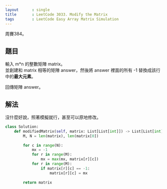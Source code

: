 ```yaml
---
layout      : single
title       : LeetCode 3033. Modify the Matrix
tags        : LeetCode Easy Array Matrix Simulation
---
```

周賽384。

## 題目

輸入 m\*n 的整數矩陣 matrix。  
並創建和 matrix 相等的矩陣 answer，然後將 answer 裡面的所有 -1 替換成該行中的**最大元素**。  

回傳矩陣 answer。  

## 解法

沒什麼好說，照著模擬就行，甚至可以原地修改。  

```python
class Solution:
    def modifiedMatrix(self, matrix: List[List[int]]) -> List[List[int]]:
        M, N = len(matrix), len(matrix[0])
        
        for c in range(N):
            mx = -1
            for r in range(M):
                mx = max(mx, matrix[r][c])
            for r in range(M):
                if matrix[r][c] == -1:
                    matrix[r][c] = mx
                    
        return matrix
```
